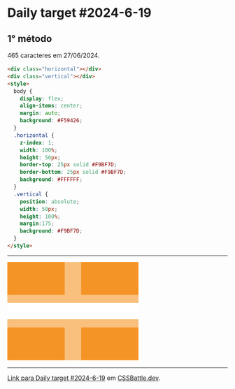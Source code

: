 # Daily target #2024-6-19

## 1° método

465 caracteres em 27/06/2024.

```HTML
<div class="horizontal"></div>
<div class="vertical"></div>
<style>
  body {
    display: flex;
    align-items: center;
    margin: auto;
    background: #F59426;
  }
  .horizontal {
    z-index: 1;
    width: 100%;
    height: 50px;
    border-top: 25px solid #F9BF7D;
    border-bottom: 25px solid #F9BF7D;
    background: #FFFFFF;
  }
  .vertical {
    position: absolute;
    width: 50px;
    height: 100%;
    margin:175;
    background: #F9BF7D;
  }
</style>
```

---
<img src="media/2024-6-19.png" title="Daily target #2024-6-19" width="300px">

---

[Link para Daily target #2024-6-19](https://cssbattle.dev/play/oXHWuJP1uyAlP66lqvFq) em [CSSBattle.dev](https://cssbattle.dev/).